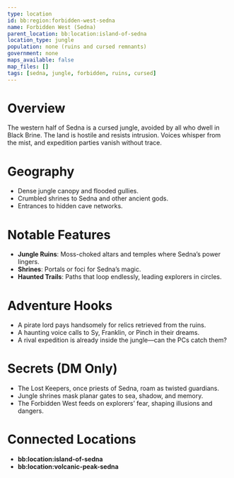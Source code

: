 ```yaml
---
type: location
id: bb:region:forbidden-west-sedna
name: Forbidden West (Sedna)
parent_location: bb:location:island-of-sedna
location_type: jungle
population: none (ruins and cursed remnants)
government: none
maps_available: false
map_files: []
tags: [sedna, jungle, forbidden, ruins, cursed]
---
```


# Overview
The western half of Sedna is a cursed jungle, avoided by all who dwell in Black Brine. The land is hostile and resists intrusion. Voices whisper from the mist, and expedition parties vanish without trace.

# Geography
- Dense jungle canopy and flooded gullies.  
- Crumbled shrines to Sedna and other ancient gods.  
- Entrances to hidden cave networks.  

# Notable Features
- **Jungle Ruins**: Moss-choked altars and temples where Sedna’s power lingers.  
- **Shrines**: Portals or foci for Sedna’s magic.  
- **Haunted Trails**: Paths that loop endlessly, leading explorers in circles.  

# Adventure Hooks
- A pirate lord pays handsomely for relics retrieved from the ruins.  
- A haunting voice calls to Sy, Franklin, or Pinch in their dreams.  
- A rival expedition is already inside the jungle—can the PCs catch them?  

# Secrets (DM Only)
- The Lost Keepers, once priests of Sedna, roam as twisted guardians.  
- Jungle shrines mask planar gates to sea, shadow, and memory.  
- The Forbidden West feeds on explorers’ fear, shaping illusions and dangers.  

# Connected Locations
- **bb:location:island-of-sedna**
- **bb:location:volcanic-peak-sedna**
